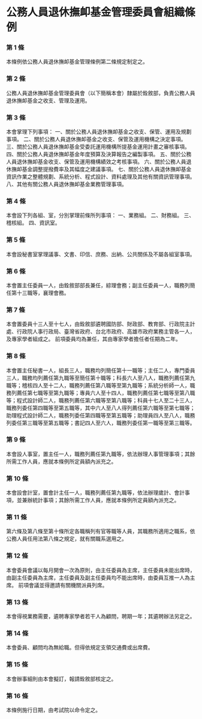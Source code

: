 # 公務人員退休撫卹基金管理委員會組織條例

### 第 1 條

本條例依公務人員退休撫卹基金管理條例第二條規定制定之。

### 第 2 條

公務人員退休撫卹基金管理委員會（以下簡稱本會）隸屬於銓敘部，負責公務人員退休撫卹基金之收支、管理及運用。

### 第 3 條

本會掌理下列事項：
一、關於公務人員退休撫卹基金之收支、保管、運用及規劃事項。
二、關於公務人員退休撫卹基金之收支、保管及運用機構之決定事項。
三、關於公務人員退休撫卹基金受委託運用機構所提基金運用計畫之審核事項。
四、關於公務人員退休撫卹基金年度預算及決算報告之編製事項。
五、關於公務人員退休撫卹基金收支、保管及運用機構績效之考核事項。
六、關於公務人員退休撫卹基金調整提撥費率及其幅度之建議事項。
七、關於公務人員退休撫卹基金資訊作業之整體規劃、系統分析、程式設計、資料處理及其他有關資訊管理事項。
八、其他有關公務人員退休撫卹基金業務管理事項。

### 第 4 條

本會設下列各組、室，分別掌理前條所列事項：
一、業務組。
二、財務組。
三、稽核組。
四、資訊室。

### 第 5 條

本會設秘書室掌理議事、文書、印信、庶務、出納、公共關係及不屬各組室事項。

### 第 6 條

本會置主任委員一人，由銓敘部部長兼任，綜理會務；副主任委員一人，職務列簡任第十三職等，襄理會務。

### 第 7 條

本會置委員十三人至十七人，由銓敘部遴聘國防部、財政部、教育部、行政院主計處、行政院人事行政局、臺灣省政府、台北市政府、高雄市政府業務主管各一人，及專家學者組成之。
前項委員均為兼任，其由專家學者擔任者任期為二年。

### 第 8 條

本會置主任秘書一人，組長三人，職務均列簡任第十一職等；主任二人，專門委員三人，職務均列薦任第九職等至簡任第十職等；科長六人至八人，職務列薦任第九職等；稽核四人至十二人，職務列薦任第八職等至第九職等；系統分析師一人，職務列薦任第七職等至第九職等；專員六人至十四人，職務列薦任第七職等至第八職等；程式設計師二人，職務列薦任第六職等至第八職等；科員十七人至二十三人，職務列委任第四職等至第五職等，其中六人至八人得列薦任第六職等至第七職等；助理程式設計師二人，職務列委任第四職等至第五職等；助理員四人至八人，職務列委任第三職等至第五職等；書記四人至六人，職務列委任第一職等至第三職等。

### 第 9 條

本會設人事室，置主任一人，職務列薦任第九職等，依法辦理人事管理事項；其餘所需工作人員，應就本條例所定員額內派充之。

### 第 10 條

本會設會計室，置會計主任一人，職務列薦任第九職等，依法辦理歲計、會計事項，並兼辦統計事項；其餘所需工作人員，應就本條例所定員額內派充之。

### 第 11 條

第六條及第八條至第十條所定各職稱列有官等職等人員，其職務所適用之職系，依公務人員任用法第八條之規定，就有關職系選用之。

### 第 12 條

本會委員會議以每月開會一次為原則，由主任委員為主席，主任委員未能出席時，由副主任委員為主席，主任委員及副主任委員均不能出席時，由委員互推一人為主席。
前項會議並得邀請有關機關派員列席。

### 第 13 條

本會得視業務需要，遴聘專家學者若干人為顧問，聘期一年；其遴聘辦法另定之。

### 第 14 條

本會委員、顧問均為無給職。但得依規定支領交通費或出席費。

### 第 15 條

本會辦事細則由本會擬訂，報請銓敘部核定之。

### 第 16 條

本條例施行日期，由考試院以命令定之。
